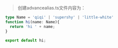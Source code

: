 > 创建advancealias.ts文件内容为：

```typescript
type Name = 'qiqi' | 'supershy' | 'little-white'
function hi(name: Name){
  return 'hi ' + name;
}

export default hi;
```
